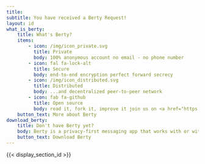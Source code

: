 ```yaml
---
title:
subtitle: You have received a Berty Request!
layout: id
what_is_berty:
    title: What's Berty?
    items:
        - icon: /img/icon_private.svg
          title: Private
          body: 100% anonymous account no email - no phone number
        - icon: fal fa-lock-alt
          title: Secure
          body: end-to-end encryption perfect forward secrecy
        - icon: /img/icon_distributed.svg
          title: Distributed
          body: ...and decentralized peer-to-peer network
        - icon: fab fa-github
          title: Open source
          body: read it, fork it, improve it join us on <a href="https://crpt.fyi/berty-discord" target="_blank" rel="noopener" aria-label="Discord">Discord</a>
    button_text: More about Berty
download_berty:
    title: Don't have Berty yet?
    body: Berty is a privacy-first messaging app that works with or without internet access cellular data or trust in the network
    button_text: Download Berty
---
```


{{< display_section_id >}}
